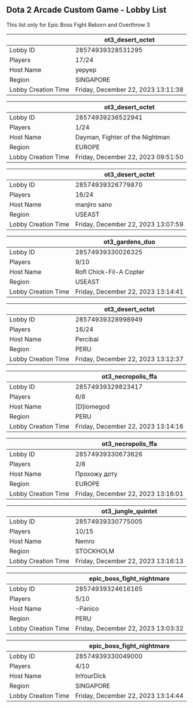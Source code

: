 ## Dota 2 Arcade Custom Game - Lobby List

This list only for Epic Boss Fight Reborn and Overthrow 3

|  | ot3_desert_octet |
| ------ | ------ |
| Lobby ID | 28574939328531295 |
| Players | 17/24 |
| Host Name | yepyep |
| Region | SINGAPORE |
| Lobby Creation Time | Friday, December 22, 2023 13:11:38 |


|  | ot3_desert_octet |
| ------ | ------ |
| Lobby ID | 28574939236522941 |
| Players | 1/24 |
| Host Name | Dayman, Fighter of the Nightman |
| Region | EUROPE |
| Lobby Creation Time | Friday, December 22, 2023 09:51:50 |


|  | ot3_desert_octet |
| ------ | ------ |
| Lobby ID | 28574939326779870 |
| Players | 16/24 |
| Host Name | manjiro sano |
| Region | USEAST |
| Lobby Creation Time | Friday, December 22, 2023 13:07:59 |


|  | ot3_gardens_duo |
| ------ | ------ |
| Lobby ID | 28574939330026325 |
| Players | 9/10 |
| Host Name | Rofl Chick-Fil-A Copter |
| Region | USEAST |
| Lobby Creation Time | Friday, December 22, 2023 13:14:41 |


|  | ot3_desert_octet |
| ------ | ------ |
| Lobby ID | 28574939328998949 |
| Players | 16/24 |
| Host Name | Percibal |
| Region | PERU |
| Lobby Creation Time | Friday, December 22, 2023 13:12:37 |


|  | ot3_necropolis_ffa |
| ------ | ------ |
| Lobby ID | 28574939329823417 |
| Players | 6/8 |
| Host Name | [D]iomegod |
| Region | PERU |
| Lobby Creation Time | Friday, December 22, 2023 13:14:16 |


|  | ot3_necropolis_ffa |
| ------ | ------ |
| Lobby ID | 28574939330673626 |
| Players | 2/8 |
| Host Name | Прохожу доту |
| Region | EUROPE |
| Lobby Creation Time | Friday, December 22, 2023 13:16:01 |


|  | ot3_jungle_quintet |
| ------ | ------ |
| Lobby ID | 28574939330775005 |
| Players | 10/15 |
| Host Name | Nemro |
| Region | STOCKHOLM |
| Lobby Creation Time | Friday, December 22, 2023 13:16:13 |


|  | epic_boss_fight_nightmare |
| ------ | ------ |
| Lobby ID | 28574939324616165 |
| Players | 5/10 |
| Host Name | -Panico |
| Region | PERU |
| Lobby Creation Time | Friday, December 22, 2023 13:03:32 |


|  | epic_boss_fight_nightmare |
| ------ | ------ |
| Lobby ID | 28574939330049000 |
| Players | 4/10 |
| Host Name | InYourDick |
| Region | SINGAPORE |
| Lobby Creation Time | Friday, December 22, 2023 13:14:44 |


